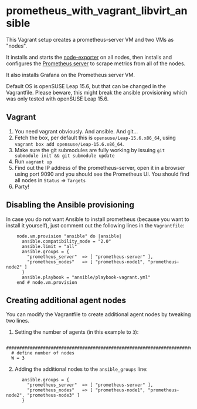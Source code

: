 # prometheus_with_vagrant_libvirt_ansible

This Vagrant setup creates a prometheus-server VM and two VMs as "nodes".

It installs and starts the [node-exporter](https://github.com/prometheus/node_exporter) on all nodes, then installs and configures the [Prometheus server](https://github.com/prometheus/prometheus) to scrape metrics from all of the nodes.

It also installs Grafana on the Prometheus server VM.

Default OS is openSUSE Leap 15.6, but that can be changed in the Vagrantfile. Please beware, this might break the ansible provisioning which was only tested with openSUSE Leap 15.6.

## Vagrant

1. You need vagrant obviously. And ansible. And git...
2. Fetch the box, per default this is `opensuse/Leap-15.6.x86_64`, using `vagrant box add opensuse/Leap-15.6.x86_64`.
3. Make sure the git submodules are fully working by issuing `git submodule init && git submodule update`
4. Run `vagrant up`
5. Find out the IP address of the prometheus-server, open it in a browser using port 9090 and you should see the Prometheus UI. You should find all nodes in `Status` => `Targets`
6. Party!

## Disabling the Ansible provisioning

In case you do not want Ansible to install prometheus (because you want to install it yourself), just comment out the following lines in the `Vagrantfile`:
```
    node.vm.provision "ansible" do |ansible|
      ansible.compatibility_mode = "2.0"
      ansible.limit = "all"
      ansible.groups = {
        "prometheus_server"  => [ "prometheus-server" ],
        "prometheus_nodes"   => [ "prometheus-node1", "prometheus-node2" ]
      }
      ansible.playbook = "ansible/playbook-vagrant.yml"
    end # node.vm.provision
```

## Creating additional agent nodes

You can modify the Vagrantfile to create additional agent nodes by tweaking two lines.

1. Setting the number of agents (in this example to `3`):

```
  ###################################################################################
  # define number of nodes
  W = 3
```

2. Adding the additional nodes to the `ansible_groups` line:
```
      ansible.groups = {
        "prometheus_server"  => [ "prometheus-server" ],
        "prometheus_nodes"   => [ "prometheus-node1", "prometheus-node2", "prometheus-node3" ]
      }
```

